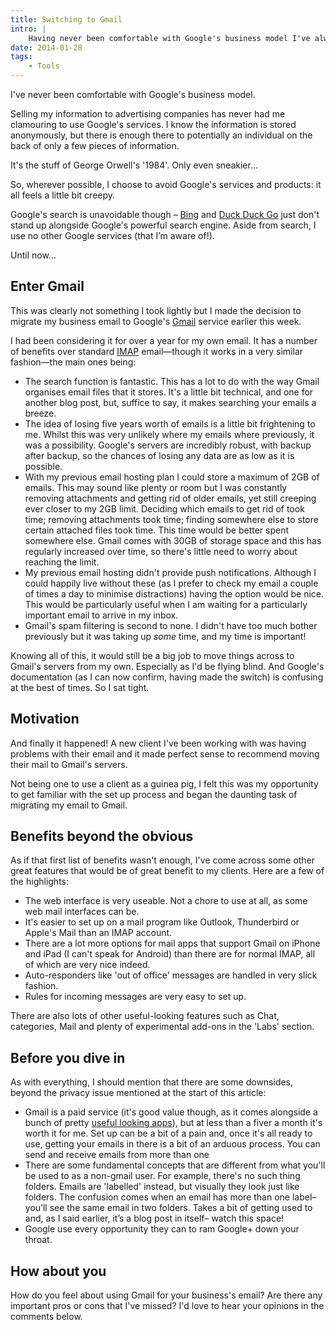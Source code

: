 ```yaml
---
title: Switching to Gmail
intro: |
    Having never been comfortable with Google's business model I've always chosen to avoid their services where possible. However, I've finally made the switch to Gmail and here's why…
date: 2014-01-28
tags:
    - Tools
---
```


I've never been comfortable with Google's business model.

Selling my information to advertising companies has never had me clamouring to use Google's services. I know the information is stored anonymously, but there is enough there to potentially an individual on the back of only a few pieces of information.

It's the stuff of George Orwell's '1984'. Only even sneakier…

So, wherever possible, I choose to avoid Google's services and products: it all feels a little bit creepy.

Google's search is unavoidable though – [Bing](https://www.bing.com/) and [Duck Duck Go](https://duckduckgo.com/) just don't stand up alongside Google's powerful search engine. Aside from search, I use no other Google services (that I’m aware of!).

Until now…


##  Enter Gmail

This was clearly not something I took lightly but I made the decision to migrate my business email to Google's [Gmail](https://mail.google.com) service earlier this week.

I had been considering it for over a year for my own email. It has a number of benefits over standard [IMAP](/resources/the-types-of-email) email—though it works in a very similar fashion—the main ones being:

- The search function is fantastic. This has a lot to do with the way Gmail organises email files that it stores. It's a little bit technical, and one for another blog post, but, suffice to say, it makes searching your emails a breeze.
- The idea of losing five years worth of emails is a little bit frightening to me. Whilst this was very unlikely where my emails where previously, it was a possibility. Google's servers are incredibly robust, with backup after backup, so the chances of losing any data are as low as it is possible.
- With my previous email hosting plan I could store a maximum of 2GB of emails. This may sound like plenty or room but I was constantly removing attachments and getting rid of older emails, yet still creeping ever closer to my 2GB limit. Deciding which emails to get rid of took time; removing attachments took time; finding somewhere else to store certain attached files took time. This time would be better spent somewhere else. Gmail comes with 30GB of storage space and this has regularly increased over time, so there's little need to worry about reaching the limit.
- My previous email hosting didn't provide push notifications. Although I could happily live without these (as I prefer to check my email a couple of times a day to minimise distractions) having  the option would be nice. This would be particularly useful when I am waiting for a particularly important email to arrive in my inbox.
- Gmail's spam filtering is second to none. I didn't have too much bother previously but it was taking up _some_ time, and my time is important!

Knowing all of this, it would still be a big job to move things across to Gmail's servers from my own. Especially as I'd be flying blind. And Google's documentation (as I can now confirm, having made the switch) is confusing at the best of times. So I sat tight.


## Motivation

And finally it happened! A new client I've been working with was having problems with their email and it made perfect sense to recommend moving their mail to Gmail's servers.

Not being one to use a client as a guinea pig, I felt this was my opportunity to get familiar with the set up process and began the daunting task of migrating my email to Gmail.


## Benefits beyond the obvious

As if that first list of benefits wasn't enough, I've come across some other great features that would be of great benefit to my clients. Here are a few of the highlights:

- The web interface is very useable. Not a chore to use at all, as some web mail interfaces can be.
- It's easier to set up on a mail program like Outlook, Thunderbird or Apple's Mail than an IMAP account.
- There are a lot more options for mail apps that support Gmail on iPhone and iPad (I can't speak for Android) than there are for normal IMAP, all of which are very nice indeed.
- Auto-responders like 'out of office' messages are handled in very slick fashion.
- Rules for incoming messages are very easy to set up.

There are also lots of other useful-looking features such as Chat, categories, Mail and plenty of experimental add-ons in the 'Labs' section.


## Before you dive in

As with everything, I should mention that there are some downsides, beyond the privacy issue mentioned at the start of this article:

- Gmail is a paid service (it's good value though, as it comes alongside a bunch of pretty [useful looking apps](https://workspace.google.co.uk/)), but at less than a fiver a month it's worth it for me.
Set up can be a bit of a pain and, once it's all ready to use, getting your emails in there is a bit of an arduous process.
You can send and receive emails from more than one
- There are some fundamental concepts that are different from what you'll be used to as a non-gmail user. For example, there's no such thing folders. Emails are 'labelled' instead, but visually they look just like folders. The confusion comes when an email has more than one label– you’ll see the same email in two folders. Takes a bit of getting used to and, as I said earlier, it’s a blog post in itself– watch this space!
- Google use every opportunity they can to ram Google+ down your throat.


## How about you

How do you feel about using Gmail for your business's email? Are there any important pros or cons that I've missed? I'd love to hear your opinions in the comments below.
